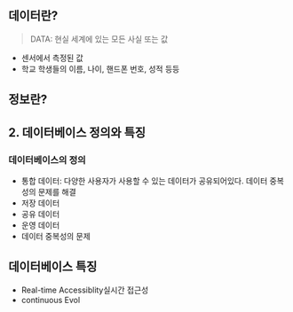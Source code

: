 ## 데이터란?

> DATA: 현실 세계에 있는 모든 사실 또는 값
> 
- 센서에서 측정된 값
- 학교 학생들의 이름, 나이, 핸드폰 번호, 성적 등등

## 정보란?
> 
## 2. 데이터베이스 정의와 특징

### 데이터베이스의 정의
- 통합 데이터: 다양한 사용자가 사용할 수 있는 데이터가 공유되어있다.
데이터 중복성의 문제를 해결
- 저장 데이터
- 공유 데이터
- 운영 데이터
- 데이터 중복성의 문제

## 데이터베이스 특징
- Real-time Accessiblity실시간 접근성
- continuous Evol
